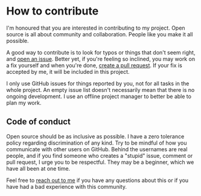 # How to contribute

I'm honoured that you are interested in contributing to my project. Open source is all about community and collaboration. People like you make it all possible.

A good way to contribute is to look for typos or things that don't seem right, and [open an issue](https://github.com/olivertwistor/todo-list-tools/issues/new). Better yet, if you're feeling so inclined, you may work on a fix yourself and when you're done, [create a pull request](https://docs.github.com/en/pull-requests/collaborating-with-pull-requests/proposing-changes-to-your-work-with-pull-requests/creating-a-pull-request). If your fix is accepted by me, it will be included in this project.

I only use GitHub issues for things reported by you, not for all tasks in the whole project. An empty issue list doesn't necessarily mean that there is no ongoing development. I use an offline project manager to better be able to plan my work.

## Code of conduct

Open source should be as inclusive as possible. I have a zero tolerance policy regarding discrimination of any kind. Try to be mindful of how you communicate with other users on GitHub. Behind the usernames are real people, and if you find someone who creates a "stupid" issue, comment or pull request, I urge you to be respectful. They may be a beginner, which we have all been at one time.

Feel free to [reach out to me](mailto:oliver_twistor@hotmail.com) if you have any questions about this or if you have had a bad experience with this community.
